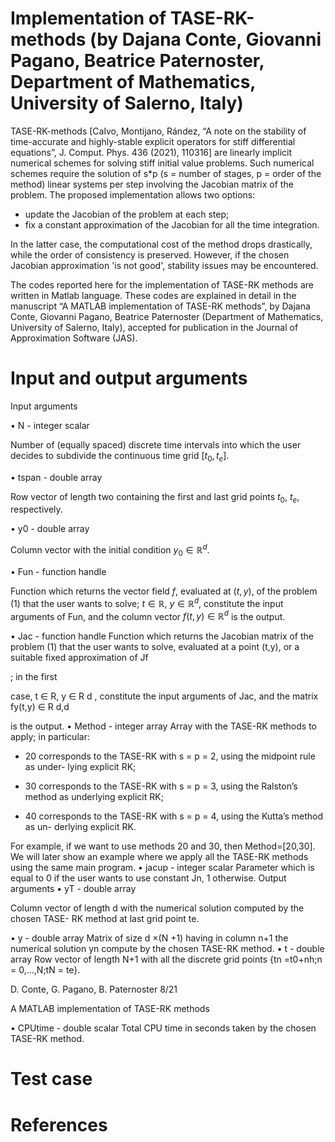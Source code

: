 # Implementation of TASE-RK-methods (by Dajana Conte, Giovanni Pagano, Beatrice Paternoster, Department of Mathematics, University of Salerno, Italy) 
TASE-RK-methods [Calvo, Montijano, Rández, “A note on the stability of time-accurate and highly-stable explicit operators for stiff differential equations”, J. Comput. Phys. 436 (2021), 110316] are linearly implicit numerical schemes for solving stiff initial value problems. 
Such numerical schemes require the solution of s*p (s = number of stages, p = order of the method) linear systems per step involving the Jacobian matrix of the problem. The proposed implementation allows two options:
- update the Jacobian of the problem at each step;
- fix a constant approximation of the Jacobian for all the time integration.

In the latter case, the computational cost of the method drops drastically, while the order of consistency is preserved. However, if the chosen Jacobian approximation 'is not good', stability issues may be encountered.

The codes reported here for the implementation of TASE-RK methods are written in Matlab language. 
These codes are explained in detail in the manuscript “A MATLAB implementation of TASE-RK methods”, by Dajana Conte, Giovanni Pagano, Beatrice Paternoster (Department of Mathematics, University of Salerno, Italy), accepted for publication in the Journal of Approximation Software (JAS).

# Input and output arguments

Input arguments

• N - integer scalar

Number of (equally spaced) discrete time intervals into which the user decides to subdivide the continuous time grid $[t_0,t_e]$.

• tspan - double array

Row vector of length two containing the first and last grid points $t_0$, $t_e$, respectively.

• y0 - double array

Column vector with the initial condition $y_0 \in \mathbb{R}^d$.

• Fun - function handle

Function which returns the vector field $f$, evaluated at $(t,y)$, of the problem (1) that the user wants to solve; $t \in  \mathbb{R}$, $y \in  \mathbb{R}^d$, constitute the input arguments of Fun, and the column vector $f(t,y) \in  \mathbb{R}^d$ is the output.

• Jac - function handle
Function which returns the Jacobian matrix of the problem (1) that the user wants to
solve, evaluated at a point (t,y), or a suitable fixed approximation of Jf

; in the first

case, t ∈ R, y ∈ R
d
, constitute the input arguments of Jac, and the matrix fy(t,y) ∈ R
d,d

is the output.
• Method - integer array
Array with the TASE-RK methods to apply; in particular:

- 20 corresponds to the TASE-RK with s = p = 2, using the midpoint rule as under-
lying explicit RK;

- 30 corresponds to the TASE-RK with s = p = 3, using the Ralston’s method as
underlying explicit RK;

- 40 corresponds to the TASE-RK with s = p = 4, using the Kutta’s method as un-
derlying explicit RK.

For example, if we want to use methods 20 and 30, then Method=[20,30]. We will
later show an example where we apply all the TASE-RK methods using the same main
program.
• jacup - integer scalar
Parameter which is equal to 0 if the user wants to use constant Jn, 1 otherwise.
Output arguments
• yT - double array

Column vector of length d with the numerical solution computed by the chosen TASE-
RK method at last grid point te.

• y - double array
Matrix of size d ×(N +1) having in column n+1 the numerical solution yn compute by
the chosen TASE-RK method.
• t - double array
Row vector of length N+1 with all the discrete grid points {tn =t0+nh;n = 0,...,N;tN =
te}.

D. Conte, G. Pagano, B. Paternoster 8/21

A MATLAB implementation of TASE-RK methods

• CPUtime - double scalar
Total CPU time in seconds taken by the chosen TASE-RK method.

# Test case

# References
